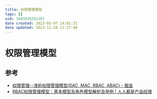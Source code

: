 ```yaml
---
title: 权限管理模型
tags: []
uid: 1683439291267
date created: 2023-05-07 14:01:31
date updated: 2023-11-28 11:27:40
---
```


# 权限管理模型

## 参考

- [权限管理--浅析权限管理模型(DAC, MAC, RBAC, ABAC) - 掘金](https://juejin.cn/post/6844904056876433416)
- [RBAC权限管理模型：基本模型及角色模型解析及举例 | 人人都是产品经理](https://www.woshipm.com/pd/440765.html)

